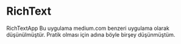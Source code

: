 # RichText
RichTextApp
Bu uygulama medium.com benzeri uygulama olarak düşünülmüştür. Pratik olması için adına böyle birşey düşünmüştüm.
